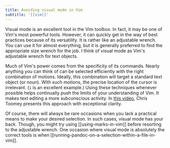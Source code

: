 ```yaml
---
title: Avoiding visual mode in Vim
subtitle: '[[vim]]'
---
```


Visual mode is an excellent tool in the Vim toolbox. In fact, it may be
one of Vim's most powerful tools. However, it can quickly get in the way
of best practices because of its versatility. It is rather like an
adjustable wrench. You can use it for almost everything, but it is
generally preferred to find the appropriate size wrench for the job. I
think of visual mode as Vim's adjustable wrench for text objects.

Much of Vim's power comes from the specificity of its commands. Nearly
anything you can think of can be selected efficiently with the right
combination of motions. Ideally, this combination will target a standard
text object (or noun). With such motions, the precise location of the
cursor is irrelevant. (`i` is an excellent example.) Using these
techniques whenever possible helps continually push the limits of your
understanding of Vim. It makes text editing a more subconscious
activity. In [this
video](https://youtu.be/wlR5gYd6um0?si=QIPzDS_mviuYylTo), Chris Toomey
presents this approach with exceptional clarity.

Of course, there will always be rare occasions when you lack a practical
means to make your desired selection. In such cases, visual mode has
your back. Though, you might try using [[using-marks-in-vim]] before
resorting to the adjustable wrench. One occasion where visual mode is
absolutely the correct tools is when
[[running-pandoc-on-a-selection-within-a-file-in-vim]].
